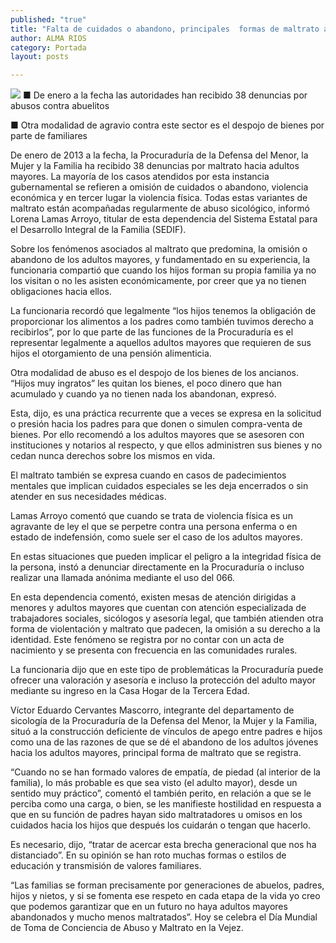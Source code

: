 ```yaml
---
published: "true"
title: "Falta de cuidados o abandono, principales  formas de maltrato a los adultos mayores"
author: ALMA RIOS
category: Portada
layout: posts

---
```


![](http://i.imgur.com/OViJtYgm.jpg)
■ De enero a la fecha las autoridades han recibido 38 denuncias por abusos contra abuelitos 

■ Otra modalidad de agravio contra este sector es el despojo de bienes por parte de familiares 

De enero de 2013 a la fecha, la Procuraduría de la Defensa del Menor, la Mujer y la Familia ha recibido 38 denuncias por maltrato hacia adultos mayores. La mayoría de los casos atendidos por esta instancia gubernamental se refieren a omisión de cuidados o abandono, violencia económica y en tercer lugar la violencia física.
Todas estas variantes de maltrato están acompañadas regularmente de abuso sicológico, informó Lorena Lamas Arroyo, titular de esta dependencia del Sistema Estatal para el Desarrollo Integral de la Familia (SEDIF).

Sobre los fenómenos asociados al maltrato que predomina, la omisión o abandono de los adultos mayores, y fundamentado en su experiencia, la funcionaria compartió que cuando los hijos forman su propia familia ya no los visitan o no les asisten económicamente, por creer que ya no tienen obligaciones hacia ellos.

La funcionaria recordó que legalmente “los hijos tenemos la  obligación de proporcionar los alimentos a los padres como también tuvimos derecho a recibirlos”, por lo que parte de las funciones de la Procuraduría es el representar legalmente a aquellos adultos mayores que requieren de sus hijos el otorgamiento de una pensión alimenticia.

Otra modalidad de abuso es el despojo de los bienes de los ancianos. “Hijos muy ingratos” les quitan los bienes, el poco dinero que han acumulado y cuando ya no tienen nada los abandonan, expresó.

Esta, dijo, es una práctica recurrente que a veces se expresa en la solicitud o presión hacia los padres para que donen o  simulen compra-venta de bienes.
Por ello recomendó a los adultos mayores que se asesoren con instituciones y notarios al respecto, y que ellos administren sus bienes y no cedan nunca derechos sobre los mismos en vida.  

El maltrato también se expresa cuando en casos de padecimientos mentales que implican cuidados especiales se les deja encerrados o sin atender en sus necesidades médicas.

Lamas Arroyo comentó que cuando se trata de violencia física es un agravante de ley el que se perpetre contra una persona enferma o en estado de indefensión, como suele ser el caso de los adultos mayores. 

En estas situaciones que pueden implicar el peligro a la integridad física de la persona,  instó a denunciar directamente en la Procuraduría o incluso realizar una llamada anónima mediante el uso del 066.

En esta dependencia comentó, existen mesas de atención dirigidas a menores y adultos mayores que cuentan con atención especializada de trabajadores sociales, sicólogos y asesoría legal, que también atienden otra forma de violentación y maltrato que padecen, la omisión a su derecho a la identidad. Este fenómeno se registra por no contar con un acta de nacimiento y se presenta con frecuencia en las comunidades rurales.

La funcionaria dijo que en este tipo de problemáticas la Procuraduría puede ofrecer una valoración y asesoría e incluso la protección del adulto mayor mediante su ingreso en la Casa Hogar de la Tercera Edad.

Víctor Eduardo Cervantes Mascorro, integrante del departamento de sicología de la Procuraduría de la  Defensa del Menor, la Mujer y la Familia, situó a la construcción deficiente de vínculos de apego entre padres e hijos como una de las razones de que se dé el abandono de los adultos jóvenes hacia los adultos mayores, principal forma de maltrato que se registra.

“Cuando no se han formado valores de empatía, de piedad (al interior de la familia), lo más probable es que sea visto (el adulto mayor), desde un sentido muy práctico”, comentó el también perito, en relación a que se le perciba como una carga, o bien, se les manifieste hostilidad en respuesta a que en su función de padres hayan sido maltratadores u omisos en los cuidados hacia los hijos que después los cuidarán o tengan que hacerlo.

Es necesario, dijo, “tratar de acercar esta brecha generacional que nos ha distanciado”. En su opinión se han roto muchas formas o estilos de educación y transmisión de valores familiares.

“Las familias se forman precisamente por generaciones de abuelos, padres, hijos y nietos, y si se fomenta ese respeto en cada etapa de la vida yo creo que podemos garantizar que en un futuro no haya adultos mayores abandonados y mucho menos maltratados”.
Hoy se celebra el Día Mundial de Toma de Conciencia de Abuso y Maltrato en la Vejez. 
